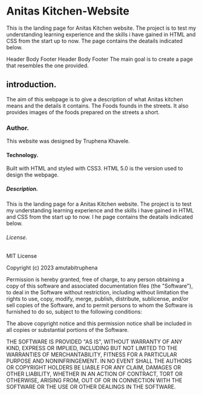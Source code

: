 # Anitas Kitchen-Website
This is the landing page for  Anitas Kitchen website. The project is to test my understanding learning experience and the skills i have gained  in HTML and CSS from the start up to now.  The page contains the deatails indicated below.

Header	Body	Footer
Header	Body	Footer
The main goal is to create a page that resembles the one provided.
## introduction.
The aim of this webpage is to give a description of what Anitas kitchen  means and the details it contains.
The Foods founds in the streets.
It also provides images of the foods prepared on the streets a short.
### Author.
This website was designed by Truphena Khavele.
#### Technology.
Built with HTML and styled with CSS3.
HTML 5.0 is the version used to design the webpage.
##### Description.
This is the landing page for a Anitas Kitchen website. The project is to test my understanding learning experience and the skills i have gained  in HTML and CSS from the start up to now. I he page contains the deatails indicated below.
###### License.
MIT License

Copyright (c) 2023 amutabitruphena

Permission is hereby granted, free of charge, to any person obtaining a copy
of this software and associated documentation files (the "Software"), to deal
in the Software without restriction, including without limitation the rights
to use, copy, modify, merge, publish, distribute, sublicense, and/or sell
copies of the Software, and to permit persons to whom the Software is
furnished to do so, subject to the following conditions:

The above copyright notice and this permission notice shall be included in all
copies or substantial portions of the Software.

THE SOFTWARE IS PROVIDED "AS IS", WITHOUT WARRANTY OF ANY KIND, EXPRESS OR
IMPLIED, INCLUDING BUT NOT LIMITED TO THE WARRANTIES OF MERCHANTABILITY,
FITNESS FOR A PARTICULAR PURPOSE AND NONINFRINGEMENT. IN NO EVENT SHALL THE
AUTHORS OR COPYRIGHT HOLDERS BE LIABLE FOR ANY CLAIM, DAMAGES OR OTHER
LIABILITY, WHETHER IN AN ACTION OF CONTRACT, TORT OR OTHERWISE, ARISING FROM,
OUT OF OR IN CONNECTION WITH THE SOFTWARE OR THE USE OR OTHER DEALINGS IN THE
SOFTWARE.
